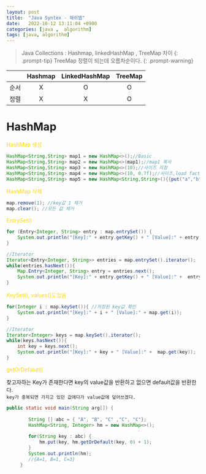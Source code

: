 ```yaml
---
layout: post
title:  "Java Syntex - 해쉬맵"
date:   2022-10-12 13:11:04 +0900
categories: [java ,  algorithm]
tags: [java, algorithm]
---
```

> Java Collections : Hashmap, linkedHashMap , TreeMap 차이 
{: .prompt-tip}
>TreeMap 정렬이 되는데 오름차순이다.
{: .prompt-warning}


| |<center>Hashmap</center>|<center>LinkedHashMap</center>|<center>TreeMap</center>|
|:--:|:--:|:--:|:--:|
|<center>순서|<center>X</center>|<center>O</center>|<center>O</center>|
|<center>정렬|<center>X</center>|<center>X</center>|<center>O</center>|



# HashMap

<summary><span style="color: gold"> HashMap 생성 </span></summary>

```java
HashMap<String,String> map1 = new HashMap<>();//Basic
HashMap<String,String> map2 = new HashMap<>(map1);//map1 복사
HashMap<String,String> map3 = new HashMap<>(10);//사이즈 지정
HashMap<String,String> map4 = new HashMap<>(10, 0.7f);//사이즈,load factor지정
HashMap<String,String> map5 = new HashMap<String,String>(){{put("a","b");}};
```

<summary><span style="color: gold"> HashMap 삭제 </span></summary>

```java
map.remove(1); //key값 1 제거
map.clear(); //모든 값 제거
```

<summary><span style="color: gold"> EntrySet() </span></summary>

```java
for (Entry<Integer, String> entry : map.entrySet()) {
    System.out.println("[Key]:" + entry.getKey() + " [Value]:" + entry.getValue());
}

//Iterator
Iterator<Entry<Integer, String>> entries = map.entrySet().iterator();
while(entries.hasNext()){
    Map.Entry<Integer, String> entry = entries.next();
    System.out.println("[Key]:" + entry.getKey() + " [Value]:" +  entry.getValue());
}

```
<summary><span style="color: gold"> KeySet(), values()도있음 </span></summary>

```java
for(Integer i : map.keySet()){ //저장된 key값 확인
    System.out.println("[Key]:" + i + " [Value]:" + map.get(i));
}

//Iterator
Iterator<Integer> keys = map.keySet().iterator();
while(keys.hasNext()){
    int key = keys.next();
    System.out.println("[Key]:" + key + " [Value]:" +  map.get(key));
}
```

<summary><span style="color: gold"> getOrDefalut() </span></summary>

찾고자하는 Key가 존재한다면 key의 value값을 반환하고 없으면 default값을 반환한다.  
`key가 중복되면 가지고 있던 값에다가 value값에 덮어쓰겠다.`
```java
public static void main(String arg[]) {
    
        String [] abc = { "A", "B", "C" ,"C", "C"}; 
        HashMap<String, Integer> hm = new HashMap<>(); 
        
        for(String key : abc) {
        	hm.put(key, hm.getOrDefault(key, 0) + 1);
        }
        System.out.println(hm); 
        //{A=1, B=1, C=3} 
     } 
```


